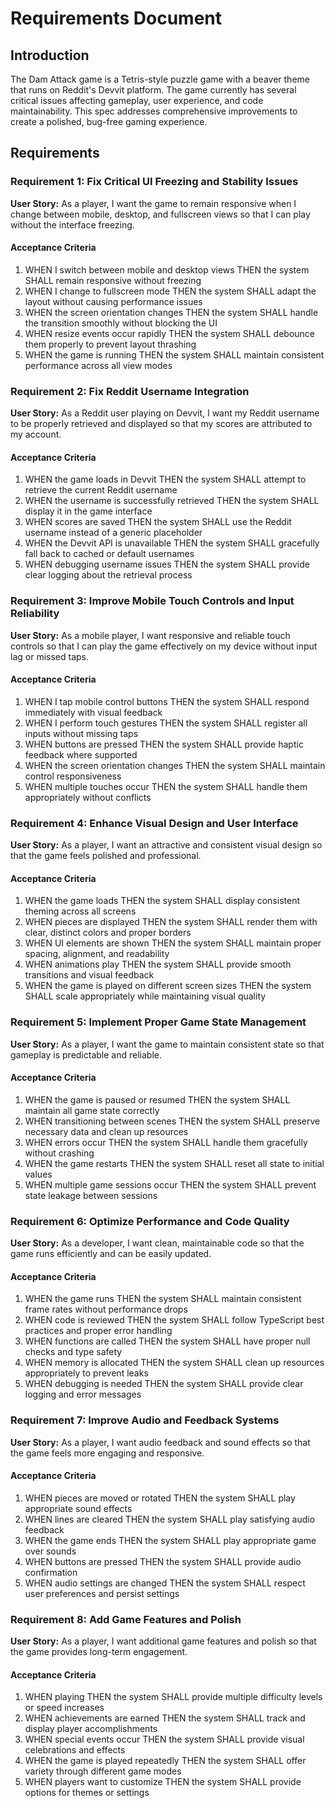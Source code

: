 # Requirements Document

## Introduction

The Dam Attack game is a Tetris-style puzzle game with a beaver theme that runs on Reddit's Devvit platform. The game currently has several critical issues affecting gameplay, user experience, and code maintainability. This spec addresses comprehensive improvements to create a polished, bug-free gaming experience.

## Requirements

### Requirement 1: Fix Critical UI Freezing and Stability Issues

**User Story:** As a player, I want the game to remain responsive when I change between mobile, desktop, and fullscreen views so that I can play without the interface freezing.

#### Acceptance Criteria

1. WHEN I switch between mobile and desktop views THEN the system SHALL remain responsive without freezing
2. WHEN I change to fullscreen mode THEN the system SHALL adapt the layout without causing performance issues
3. WHEN the screen orientation changes THEN the system SHALL handle the transition smoothly without blocking the UI
4. WHEN resize events occur rapidly THEN the system SHALL debounce them properly to prevent layout thrashing
5. WHEN the game is running THEN the system SHALL maintain consistent performance across all view modes

### Requirement 2: Fix Reddit Username Integration

**User Story:** As a Reddit user playing on Devvit, I want my Reddit username to be properly retrieved and displayed so that my scores are attributed to my account.

#### Acceptance Criteria

1. WHEN the game loads in Devvit THEN the system SHALL attempt to retrieve the current Reddit username
2. WHEN the username is successfully retrieved THEN the system SHALL display it in the game interface
3. WHEN scores are saved THEN the system SHALL use the Reddit username instead of a generic placeholder
4. WHEN the Devvit API is unavailable THEN the system SHALL gracefully fall back to cached or default usernames
5. WHEN debugging username issues THEN the system SHALL provide clear logging about the retrieval process

### Requirement 3: Improve Mobile Touch Controls and Input Reliability

**User Story:** As a mobile player, I want responsive and reliable touch controls so that I can play the game effectively on my device without input lag or missed taps.

#### Acceptance Criteria

1. WHEN I tap mobile control buttons THEN the system SHALL respond immediately with visual feedback
2. WHEN I perform touch gestures THEN the system SHALL register all inputs without missing taps
3. WHEN buttons are pressed THEN the system SHALL provide haptic feedback where supported
4. WHEN the screen orientation changes THEN the system SHALL maintain control responsiveness
5. WHEN multiple touches occur THEN the system SHALL handle them appropriately without conflicts

### Requirement 4: Enhance Visual Design and User Interface

**User Story:** As a player, I want an attractive and consistent visual design so that the game feels polished and professional.

#### Acceptance Criteria

1. WHEN the game loads THEN the system SHALL display consistent theming across all screens
2. WHEN pieces are displayed THEN the system SHALL render them with clear, distinct colors and proper borders
3. WHEN UI elements are shown THEN the system SHALL maintain proper spacing, alignment, and readability
4. WHEN animations play THEN the system SHALL provide smooth transitions and visual feedback
5. WHEN the game is played on different screen sizes THEN the system SHALL scale appropriately while maintaining visual quality

### Requirement 5: Implement Proper Game State Management

**User Story:** As a player, I want the game to maintain consistent state so that gameplay is predictable and reliable.

#### Acceptance Criteria

1. WHEN the game is paused or resumed THEN the system SHALL maintain all game state correctly
2. WHEN transitioning between scenes THEN the system SHALL preserve necessary data and clean up resources
3. WHEN errors occur THEN the system SHALL handle them gracefully without crashing
4. WHEN the game restarts THEN the system SHALL reset all state to initial values
5. WHEN multiple game sessions occur THEN the system SHALL prevent state leakage between sessions

### Requirement 6: Optimize Performance and Code Quality

**User Story:** As a developer, I want clean, maintainable code so that the game runs efficiently and can be easily updated.

#### Acceptance Criteria

1. WHEN the game runs THEN the system SHALL maintain consistent frame rates without performance drops
2. WHEN code is reviewed THEN the system SHALL follow TypeScript best practices and proper error handling
3. WHEN functions are called THEN the system SHALL have proper null checks and type safety
4. WHEN memory is allocated THEN the system SHALL clean up resources appropriately to prevent leaks
5. WHEN debugging is needed THEN the system SHALL provide clear logging and error messages

### Requirement 7: Improve Audio and Feedback Systems

**User Story:** As a player, I want audio feedback and sound effects so that the game feels more engaging and responsive.

#### Acceptance Criteria

1. WHEN pieces are moved or rotated THEN the system SHALL play appropriate sound effects
2. WHEN lines are cleared THEN the system SHALL play satisfying audio feedback
3. WHEN the game ends THEN the system SHALL play appropriate game over sounds
4. WHEN buttons are pressed THEN the system SHALL provide audio confirmation
5. WHEN audio settings are changed THEN the system SHALL respect user preferences and persist settings

### Requirement 8: Add Game Features and Polish

**User Story:** As a player, I want additional game features and polish so that the game provides long-term engagement.

#### Acceptance Criteria

1. WHEN playing THEN the system SHALL provide multiple difficulty levels or speed increases
2. WHEN achievements are earned THEN the system SHALL track and display player accomplishments
3. WHEN special events occur THEN the system SHALL provide visual celebrations and effects
4. WHEN the game is played repeatedly THEN the system SHALL offer variety through different game modes
5. WHEN players want to customize THEN the system SHALL provide options for themes or settings